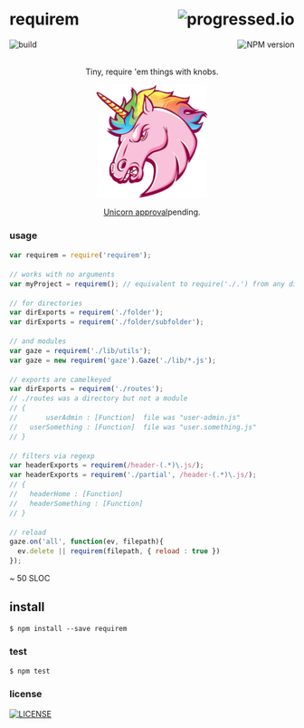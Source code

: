 # requirem [<img alt="progressed.io" src="http://progressed.io/bar/80" align="right"/>](https://github.com/fehmicansaglam/progressed.io)

[<img alt="build" src="http://img.shields.io/travis/stringparser/requirem/master.svg?style=flat-square" align="left"/>](https://travis-ci.org/stringparser/requirem/builds)
[<img alt="NPM version" src="http://img.shields.io/npm/v/requirem.svg?style=flat-square" align="right"/>](http://www.npmjs.org/package/requirem)
<br><br>
<p align="center">Tiny, require 'em things with knobs.</p>
<p align="center">
  <a hef="https://github.com/503.html">
    <img height="200" src="https://raw.githubusercontent.com/stringparser/requirem/master/gh-503-unicorn.png" />
  </a>
</p>
<p align="center">
  <a href="https://github.com/503.html">Unicorn approval</a>pending.
</p>


### usage

```js
var requirem = require('requirem');

// works with no arguments
var myProject = requirem(); // equivalent to require('./.') from any dir

// for directories
var dirExports = requirem('./folder');
var dirExports = requirem('./folder/subfolder');

// and modules
var gaze = requirem('./lib/utils'); 
var gaze = new requirem('gaze').Gaze('./lib/*.js');

// exports are camelkeyed
var dirExports = requirem('./routes'); 
// ./routes was a directory but not a module
// {
//       userAdmin : [Function]  file was "user-admin.js"
//   userSomething : [Function]  file was "user.something.js"
// }

// filters via regexp
var headerExports = requirem(/header-(.*)\.js/);
var headerExports = requirem('./partial', /header-(.*)\.js/);
// {
//   headerHome : [Function]
//   headerSomething : [Function]
// }

// reload
gaze.on('all', function(ev, filepath){
  ev.delete || requirem(filepath, { reload : true })
});
```

~ 50 SLOC

## install

    $ npm install --save requirem

### test

    $ npm test

### license

[<img alt="LICENSE" src="http://img.shields.io/npm/l/requirem.svg?style=flat-square"/>](http://opensource.org/licenses/MIT)
